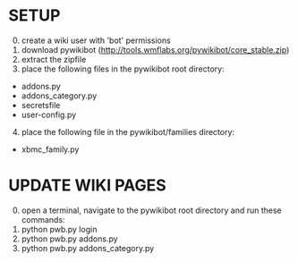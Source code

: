 SETUP
=====
0. create a wiki user with 'bot' permissions
1. download pywikibot (http://tools.wmflabs.org/pywikibot/core_stable.zip)
2. extract the zipfile
3. place the following files in the pywikibot root directory:
- addons.py
- addons_category.py
- secretsfile
- user-config.py
4. place the following file in the pywikibot/families directory:
- xbmc_family.py


UPDATE WIKI PAGES
=================
0. open a terminal, navigate to the pywikibot root directory and run these commands:
1. python pwb.py login
2. python pwb.py addons.py
3. python pwb.py addons_category.py
